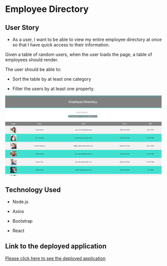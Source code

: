 # Employee Directory


## User Story

* As a user, I want to be able to view my entire employee directory at once so that I have quick access to their information.

Given a table of random users, when the user loads the page, a table of employees should render. 

The user should be able to:

  * Sort the table by at least one category

  * Filter the users by at least one property.


<img src="/emp.png"> 

## Technology Used
* Node.js

* Axios

* Bootstrap

* React

## Link to the deployed application
<a href = "https://arpitasau.github.io/employee-directory/" target ="_blank">Please click here to see the deployed application</a>

